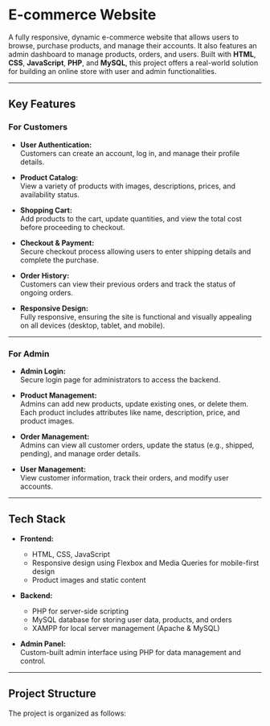 # **E-commerce Website**

A fully responsive, dynamic e-commerce website that allows users to browse, purchase products, and manage their accounts. It also features an admin dashboard to manage products, orders, and users. Built with **HTML**, **CSS**, **JavaScript**, **PHP**, and **MySQL**, this project offers a real-world solution for building an online store with user and admin functionalities.

---

## **Key Features**

### **For Customers**
- **User Authentication:**  
  Customers can create an account, log in, and manage their profile details.
  
- **Product Catalog:**  
  View a variety of products with images, descriptions, prices, and availability status.
  
- **Shopping Cart:**  
  Add products to the cart, update quantities, and view the total cost before proceeding to checkout.

- **Checkout & Payment:**  
  Secure checkout process allowing users to enter shipping details and complete the purchase.

- **Order History:**  
  Customers can view their previous orders and track the status of ongoing orders.

- **Responsive Design:**  
  Fully responsive, ensuring the site is functional and visually appealing on all devices (desktop, tablet, and mobile).

---

### **For Admin**
- **Admin Login:**  
  Secure login page for administrators to access the backend.

- **Product Management:**  
  Admins can add new products, update existing ones, or delete them. Each product includes attributes like name, description, price, and product images.

- **Order Management:**  
  Admins can view all customer orders, update the status (e.g., shipped, pending), and manage order details.

- **User Management:**  
  View customer information, track their orders, and modify user accounts.

---

## **Tech Stack**
- **Frontend:**
  - HTML, CSS, JavaScript
  - Responsive design using Flexbox and Media Queries for mobile-first design
  - Product images and static content

- **Backend:**
  - PHP for server-side scripting
  - MySQL database for storing user data, products, and orders
  - XAMPP for local server management (Apache & MySQL)

- **Admin Panel:**  
  Custom-built admin interface using PHP for data management and control.

---

## **Project Structure**
The project is organized as follows:

